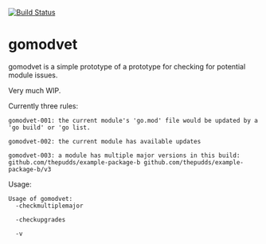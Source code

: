 [![Build Status](https://travis-ci.org/thepudds/gomodvet.svg?branch=master)](https://travis-ci.org/thepudds/gomodvet)

# gomodvet
gomodvet is a simple prototype of a prototype for checking for potential module issues.

Very much WIP.

Currently three rules:

```
gomodvet-001: the current module's 'go.mod' file would be updated by a 'go build' or 'go list.

gomodvet-002: the current module has available updates

gomodvet-003: a module has multiple major versions in this build:  
github.com/thepudds/example-package-b github.com/thepudds/example-package-b/v3
```

Usage:

```
Usage of gomodvet:
  -checkmultiplemajor

  -checkupgrades

  -v
```
